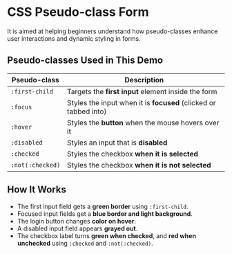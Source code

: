 #  CSS Pseudo-class Form 
It is aimed at helping beginners understand how pseudo-classes enhance user interactions and dynamic styling in forms.


##  Pseudo-classes Used in This Demo

| Pseudo-class             | Description                                                                 |
|--------------------------|-----------------------------------------------------------------------------|
| `:first-child`           | Targets the **first input** element inside the form                         |
| `:focus`                 | Styles the input when it is **focused** (clicked or tabbed into)            |
| `:hover`                 | Styles the **button** when the mouse hovers over it                         |
| `:disabled`              | Styles an input that is **disabled**                                        |
| `:checked`               | Styles the checkbox **when it is selected**                                 |
| `:not(:checked)`         | Styles the checkbox **when it is not selected**                             |


##  How It Works

- The first input field gets a **green border** using `:first-child`.
- Focused input fields get a **blue border and light background**.
- The login button changes **color on hover**.
- A disabled input field appears **grayed out**.
- The checkbox label turns **green when checked**, and **red when unchecked** using `:checked` and `:not(:checked)`.


